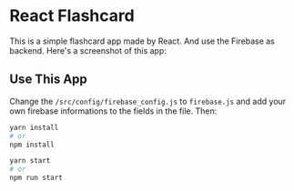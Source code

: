 # React Flashcard

This is a simple flashcard app made by React. And use the Firebase as backend. Here's a screenshot of this app:

## Use This App

Change the `/src/config/firebase_config.js` to `firebase.js` and add your own firebase informations to the fields in the file. Then:

```bash
yarn install
# or
npm install

yarn start
# or
npm run start
```
